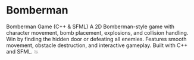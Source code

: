 # Bomberman
Bomberman Game (C++ &amp; SFML)  A 2D Bomberman-style game with character movement, bomb placement, explosions, and collision handling. Win by finding the hidden door or defeating all enemies. Features smooth movement, obstacle destruction, and interactive gameplay. Built with C++ and SFML. 💥
